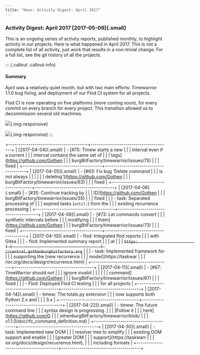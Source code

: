 ```yaml
---
title: "News: Activity Digest: April 2017"
---
```


### Activity Digest: April 2017 [2017-05-09]{.small}

This is an ongoing series of activity reports, published monthly, to highlight
activity in our projects. Here is what happened in April 2017. This is not a
complete list of all activity, just work that results in a non-trivial change.
For a full list, see the git history of all the projects.

::: {.callout .callout-info}
#### Summary

April was a relatively quiet month, but with two main efforts: Timewarrior 1.1.0
bug fixing, and deployment of our Flod CI system for all projects.

Flod CI is now operating on five platforms (more coming soon), for every commit
on every branch for every project. This transition allowed us to decommission
several old machines.

![](/news/images/central.png){.img-responsive}

![](/news/images/tw.png){.img-responsive}
:::

+---------------------------------------+---------------------------------------+
| [2017-04-04]{.small}                  | -   [\#75: Timew starts a new         |
|                                       |     interval even if a current        |
|                                       |     interval contains the same set of |
|                                       |     tags](https://github.com/Gothen   |
|                                       | burgBitFactory/timewarrior/issues/75) |
|                                       |     fixed                             |
+---------------------------------------+---------------------------------------+
| [2017-04-05]{.small}                  | -   [\#63: Fix bug \'Delete command   |
|                                       |     is not always                     |
|                                       |                                       |
|                                       | deleting\'](https://github.com/Gothen |
|                                       | burgBitFactory/timewarrior/issues/63) |
|                                       |     fixed                             |
+---------------------------------------+---------------------------------------+
| [2017-04-06]{.small}                  | -   [\#35: Continue tracking by       |
|                                       |     ID](https://github.com/Gothen     |
|                                       | burgBitFactory/timewarrior/issues/35) |
|                                       |     fixed                             |
|                                       | -   task: Separated processing of     |
|                                       |     expired tasks (`until:`) from the |
|                                       |     existing recurrence processing    |
+---------------------------------------+---------------------------------------+
| [2017-04-08]{.small}                  | -   [\#73: Let commands convert       |
|                                       |     synthetic intervals before        |
|                                       |     modifying                         |
|                                       |     them](https://github.com/Gothen   |
|                                       | burgBitFactory/timewarrior/issues/73) |
|                                       |     fixed                             |
+---------------------------------------+---------------------------------------+
| [2017-04-10]{.small}                  | -   flod: Integrated flod reports     |
|                                       |     with Gitea                        |
|                                       | -   flod: Implemented summary report  |
|                                       |     at                                |
|                                       |     ~~`https:                         |
|                                       | //central.gothenburgbitfactory.org`~~ |
|                                       | -   task: Implemented framework for   |
|                                       |     supporting the [new recurrence    |
|                                       |     model](https://taskwar            |
|                                       | rior.org/docs/design/recurrence.html) |
+---------------------------------------+---------------------------------------+
| [2017-04-11]{.small}                  | -   [\#67: TimeWarrior should not     |
|                                       |     ignore invalid                    |
|                                       |                                       |
|                                       |    command](https://github.com/Gothen |
|                                       | burgBitFactory/timewarrior/issues/67) |
|                                       |     fixed                             |
|                                       | -   Flod: Deployed Flod CI testing    |
|                                       |     for all projects                  |
+---------------------------------------+---------------------------------------+
| [2017-04-14]{.small}                  | -   timew: The totals.py extension    |
|                                       |     now supports both Python 2.x and  |
|                                       |     3.x                               |
+---------------------------------------+---------------------------------------+
| [2017-04-22]{.small}                  | -   timew: The future command line    |
|                                       |     syntax design is progressing.     |
|                                       |     [Follow it                        |
|                                       |     here](https://github.com/G        |
|                                       | othenburgBitFactory/timewarrior/blob/ |
|                                       | v1.1.0/doc/rfc_command_definition.md) |
+---------------------------------------+---------------------------------------+
| [2017-04-30]{.small}                  | -   task: Implemented new DOM         |
|                                       |     resolver tree to simplify         |
|                                       |     existing DOM support and enable   |
|                                       |     [greater DOM                      |
|                                       |     support](https://taskwarr         |
|                                       | ior.org/docs/design/recurrence.html), |
|                                       |     including formats                 |
+---------------------------------------+---------------------------------------+
